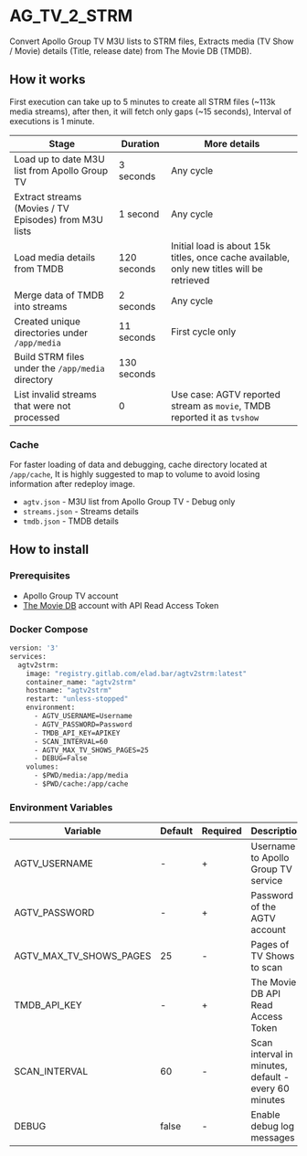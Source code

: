 # AG_TV_2_STRM

Convert Apollo Group TV M3U lists to STRM files,
Extracts media (TV Show / Movie) details (Title, release date) from The Movie DB (TMDB).

## How it works

First execution can take up to 5 minutes to create all STRM files (~113k media streams), after then, it will fetch only gaps (~15 seconds),
Interval of executions is 1 minute.

| Stage                                                 | Duration    | More details                                                                              |
| ----------------------------------------------------- | ----------- | ----------------------------------------------------------------------------------------- |
| Load up to date M3U list from Apollo Group TV         | 3 seconds   | Any cycle                                                                                 |
| Extract streams (Movies / TV Episodes) from M3U lists | 1 second    | Any cycle                                                                                 |
| Load media details from TMDB                          | 120 seconds | Initial load is about 15k titles, once cache available, only new titles will be retrieved |
| Merge data of TMDB into streams                       | 2 seconds   | Any cycle                                                                                 |
| Created unique directories under `/app/media`         | 11 seconds  | First cycle only                                                                          |
| Build STRM files under the `/app/media` directory     | 130 seconds |                                                                                           |
| List invalid streams that were not processed          | 0           | Use case: AGTV reported stream as `movie`, TMDB reported it as `tvshow`                   |

### Cache

For faster loading of data and debugging, cache directory located at `/app/cache`,
It is highly suggested to map to volume to avoid losing information after redeploy image.

- `agtv.json` - M3U list from Apollo Group TV - Debug only
- `streams.json` - Streams details
- `tmdb.json` - TMDB details

## How to install

### Prerequisites

- Apollo Group TV account
- [The Movie DB](https://www.themoviedb.org/) account with API Read Access Token

### Docker Compose

```dockerfile
version: '3'
services:
  agtv2strm:
    image: "registry.gitlab.com/elad.bar/agtv2strm:latest"
    container_name: "agtv2strm"
    hostname: "agtv2strm"
    restart: "unless-stopped"
    environment:
      - AGTV_USERNAME=Username
      - AGTV_PASSWORD=Password
      - TMDB_API_KEY=APIKEY
      - SCAN_INTERVAL=60
      - AGTV_MAX_TV_SHOWS_PAGES=25
      - DEBUG=False
    volumes:
      - $PWD/media:/app/media
      - $PWD/cache:/app/cache
```

### Environment Variables

| Variable                | Default | Required | Description                                          |
| ----------------------- | ------- | -------- | ---------------------------------------------------- |
| AGTV_USERNAME           | -       | +        | Username to Apollo Group TV service                  |
| AGTV_PASSWORD           | -       | +        | Password of the AGTV account                         |
| AGTV_MAX_TV_SHOWS_PAGES | 25      | -        | Pages of TV Shows to scan                            |
| TMDB_API_KEY            | -       | +        | The Movie DB API Read Access Token                   |
| SCAN_INTERVAL           | 60      | -        | Scan interval in minutes, default - every 60 minutes |
| DEBUG                   | false   | -        | Enable debug log messages                            |
